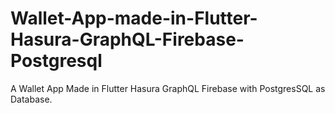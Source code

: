 # Wallet-App-made-in-Flutter-Hasura-GraphQL-Firebase-Postgresql
A Wallet App Made in Flutter Hasura GraphQL Firebase with PostgresSQL as Database.
